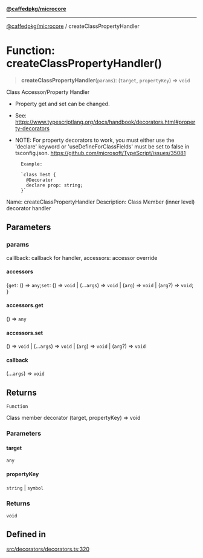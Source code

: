 [**@caffedpkg/microcore**](../README.md)

***

[@caffedpkg/microcore](../globals.md) / createClassPropertyHandler

# Function: createClassPropertyHandler()

> **createClassPropertyHandler**(`params`): (`target`, `propertyKey`) => `void`

Class Accessor/Property Handler
- Property get and set can be changed.
- See: https://www.typescriptlang.org/docs/handbook/decorators.html#property-decorators
- NOTE: For property decorators to work, you must either use the 'declare' keyword or 
        'useDefineForClassFields' must be set to false in tsconfig.json.
        https://github.com/microsoft/TypeScript/issues/35081

        Example:
 
        `class Test {
          @Decorator
          declare prop: string;
        }`

Name: createClassPropertyHandler
Description: Class Member (inner level) decorator handler

## Parameters

### params

calllback: callback for handler, accessors: accessor override

#### accessors

\{`get`: () => `any`;`set`: () => `void` \| (...`args`) => `void` \| (`arg`) => `void` \| (`arg`?) => `void`; \}

#### accessors.get

() => `any`

#### accessors.set

() => `void` \| (...`args`) => `void` \| (`arg`) => `void` \| (`arg`?) => `void`

#### callback

(...`args`) => `void`

## Returns

`Function`

Class member decorator (target, propertyKey) => void

### Parameters

#### target

`any`

#### propertyKey

`string` | `symbol`

### Returns

`void`

## Defined in

[src/decorators/decorators.ts:320](https://github.com/caffed/microcore/blob/3444f5042af4893783a848f270124aa74f8db032/src/decorators/decorators.ts#L320)

